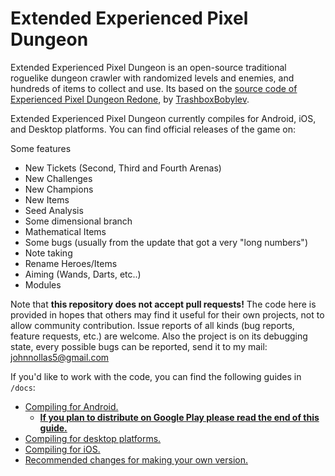 # Extended Experienced Pixel Dungeon

Extended Experienced Pixel Dungeon is an open-source traditional roguelike dungeon crawler with randomized levels and enemies, and hundreds of items to collect and use. Its based on the [source code of Experienced Pixel Dungeon Redone](https://github.com/TrashboxBobylev/Experienced-Pixel-Dungeon-Redone), by [TrashboxBobylev](https://github.com/TrashboxBobylev).

Extended Experienced Pixel Dungeon currently compiles for Android, iOS, and Desktop platforms. You can find official releases of the game on:

Some features

- New Tickets (Second, Third and Fourth Arenas)
- New Challenges
- New Champions
- New Items
- Seed Analysis
- Some dimensional branch
- Mathematical Items
- Some bugs (usually from the update that got a very "long numbers")
- Note taking
- Rename Heroes/Items
- Aiming (Wands, Darts, etc..)
- Modules

Note that **this repository does not accept pull requests!** The code here is provided in hopes that others may find it useful for their own projects, not to allow community contribution. Issue reports of all kinds (bug reports, feature requests, etc.) are welcome. Also the project is on its debugging state, every possible bugs can be reported, send it to my mail: johnnollas5@gmail.com

If you'd like to work with the code, you can find the following guides in `/docs`:
- [Compiling for Android.](docs/getting-started-android.md)
    - **[If you plan to distribute on Google Play please read the end of this guide.](docs/getting-started-android.md#distributing-your-apk)**
- [Compiling for desktop platforms.](docs/getting-started-desktop.md)
- [Compiling for iOS.](docs/getting-started-ios.md)
- [Recommended changes for making your own version.](docs/recommended-changes.md)
